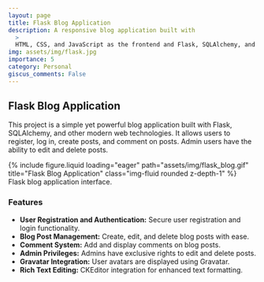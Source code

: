 ```yaml
---
layout: page
title: Flask Blog Application
description: A responsive blog application built with
  >
  HTML, CSS, and JavaScript as the frontend and Flask, SQLAlchemy, and SQLite as the backend.
img: assets/img/flask.jpg
importance: 5
category: Personal
giscus_comments: False
---
```


## Flask Blog Application

This project is a simple yet powerful blog application built with Flask, SQLAlchemy, and other modern web technologies. It allows users to register, log in, create posts, and comment on posts. Admin users have the ability to edit and delete posts.
<div class="row">
    <div class="col-sm mt-3 mt-md-0">
        {% include figure.liquid loading="eager" path="assets/img/flask_blog.gif" title="Flask Blog Application" class="img-fluid rounded z-depth-1" %}
    </div>
</div>
<div class="caption">
    Flask blog application interface.
</div>

### Features

- **User Registration and Authentication:** Secure user registration and login functionality.
- **Blog Post Management:** Create, edit, and delete blog posts with ease.
- **Comment System:** Add and display comments on blog posts.
- **Admin Privileges:** Admins have exclusive rights to edit and delete posts.
- **Gravatar Integration:** User avatars are displayed using Gravatar.
- **Rich Text Editing:** CKEditor integration for enhanced text formatting.


